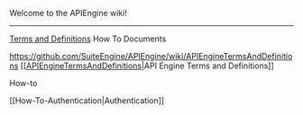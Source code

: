 Welcome to the APIEngine wiki!
***

[Terms and Definitions](https://github.com/SuiteEngine/APIEngine/wiki/APIEngineTermsAndDefinitions)
How To Documents

https://github.com/SuiteEngine/APIEngine/wiki/APIEngineTermsAndDefinitions
[[[APIEngineTermsAndDefinitions](https://github.com/SuiteEngine/APIEngine/wiki/APIEngineTermsAndDefinitions)|API Engine Terms and Definitions]]

How-to

[[How-To-Authentication|Authentication]]

